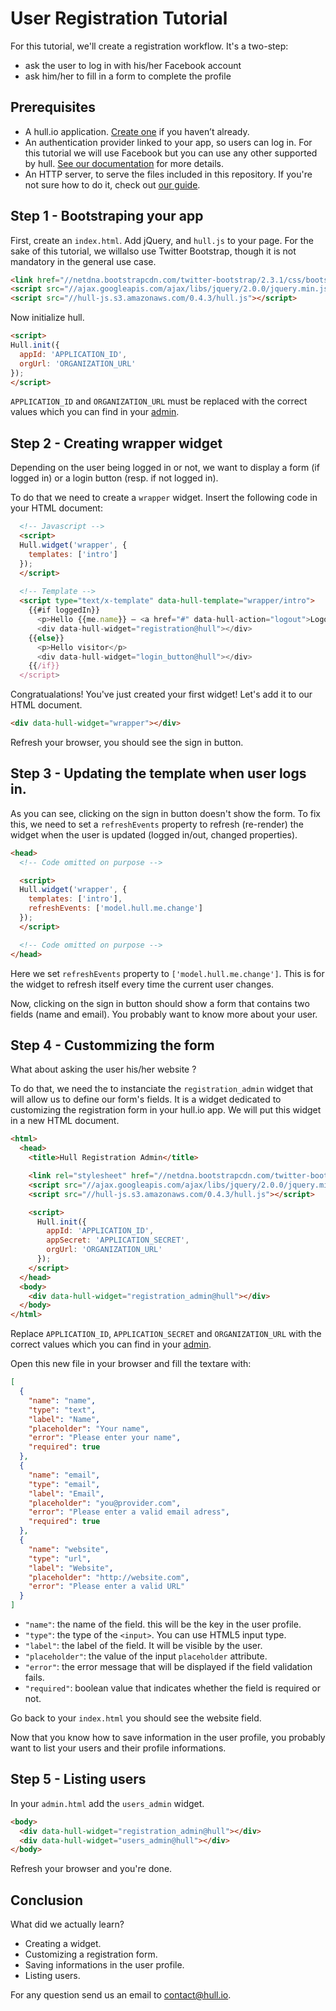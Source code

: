 # User Registration Tutorial

For this tutorial, we'll create a registration workflow. It's a two-step:

* ask the user to log in with his/her Facebook account
* ask him/her to fill in a form to complete the profile

## Prerequisites

- A hull.io application. [Create one](http://hullapp.io/) if you haven’t already.
- An authentication provider linked to your app, so users can log in. For this tutorial we will use Facebook but you can use any other supported by hull. [See our documentation](http://hull.io/docs/services) for more details.
- An HTTP server, to serve the files included in this repository. If you're not sure how to do it, check out [our guide](https://github.com/hull/minimhull/wiki/Setup-an-HTTP-server).

## Step 1 - Bootstraping your app

First, create an `index.html`. Add jQuery, and `hull.js` to your page. For the sake of this tutorial,
we willalso use Twitter Bootstrap, though it is not mandatory in the general use case.

```html
<link href="//netdna.bootstrapcdn.com/twitter-bootstrap/2.3.1/css/bootstrap-combined.min.css">
<script src="//ajax.googleapis.com/ajax/libs/jquery/2.0.0/jquery.min.js"></script>
<script src="//hull-js.s3.amazonaws.com/0.4.3/hull.js"></script>
```

Now initialize hull.

```html
<script>
Hull.init({
  appId: 'APPLICATION_ID',
  orgUrl: 'ORGANIZATION_URL'
});
</script>
```

`APPLICATION_ID` and `ORGANIZATION_URL` must be replaced with the correct values which you can find in your [admin](http://hullapp.io).

## Step 2 - Creating wrapper widget

Depending on the user being logged in or not, we want to display a form (if logged in) or a login button (resp. if not logged in).

To do that we need to create a `wrapper` widget. Insert the following code in your HTML document:

```html
  <!-- Javascript -->
  <script>
  Hull.widget('wrapper', {
    templates: ['intro']
  });
  </script>
  
  <!-- Template -->
  <script type="text/x-template" data-hull-template="wrapper/intro">
    {{#if loggedIn}}
      <p>Hello {{me.name}} – <a href="#" data-hull-action="logout">Logout</a></p>
      <div data-hull-widget="registration@hull"></div>
    {{else}}
      <p>Hello visitor</p>
      <div data-hull-widget="login_button@hull"></div>
    {{/if}}
  </script>
```

Congratualations! You've just created your first widget! Let's add it to our HTML document.

```html
<div data-hull-widget="wrapper"></div>
```

Refresh your browser, you should see the sign in button.

## Step 3 - Updating the template when user logs in.

As you can see, clicking on the sign in button doesn't show the form. To fix this, we need to set a `refreshEvents` property
to refresh (re-render) the widget when the user is updated (logged in/out, changed properties).

```html
<head>
  <!-- Code omitted on purpose -->

  <script>
  Hull.widget('wrapper', {
    templates: ['intro'],
    refreshEvents: ['model.hull.me.change']
  });
  </script>

  <!-- Code omitted on purpose -->
</head>
```

Here we set `refreshEvents` property to `['model.hull.me.change']`. This is for the widget to refresh itself every time the current user changes.

Now, clicking on the sign in button should show a form that contains two fields (name and email). You probably want to know more about your user.

## Step 4 - Custommizing the form

What about asking the user his/her website ?

To do that, we need the to instanciate the `registration_admin` widget that will allow us to define our form's fields.
It is a widget dedicated to customizing the registration form in your hull.io app.
We will put this widget in a new HTML document.

```html
<html>
  <head>
    <title>Hull Registration Admin</title>

    <link rel="stylesheet" href="//netdna.bootstrapcdn.com/twitter-bootstrap/2.3.1/css/bootstrap-combined.min.css">
    <script src="//ajax.googleapis.com/ajax/libs/jquery/2.0.0/jquery.min.js"></script>
    <script src="//hull-js.s3.amazonaws.com/0.4.3/hull.js"></script>

    <script>
      Hull.init({
        appId: 'APPLICATION_ID',
        appSecret: 'APPLICATION_SECRET',
        orgUrl: 'ORGANIZATION_URL'
      });
    </script>
  </head>
  <body>
    <div data-hull-widget="registration_admin@hull"></div>
  </body>
</html>
```

Replace `APPLICATION_ID`, `APPLICATION_SECRET` and `ORGANIZATION_URL` with the correct values which you can find in your [admin](http://hullapp.io).

Open this new file in your browser and fill the textare with:

```json
[
  {
    "name": "name",
    "type": "text",
    "label": "Name",
    "placeholder": "Your name",
    "error": "Please enter your name",
    "required": true
  },
  {
    "name": "email",
    "type": "email",
    "label": "Email",
    "placeholder": "you@provider.com",
    "error": "Please enter a valid email adress",
    "required": true
  },
  {
    "name": "website",
    "type": "url",
    "label": "Website",
    "placeholder": "http://website.com",
    "error": "Please enter a valid URL"
  }
]
```

- `"name"`: the name of the field. this will be the key in the user profile.
- `"type"`: the type of the `<input>`. You can use HTML5 input type.
- `"label"`: the label of the field. It will be visible by the user.
- `"placeholder"`: the value of the input `placeholder` attribute.
- `"error"`: the error message that will be displayed if the field validation fails.
- `"required"`: boolean value that indicates whether the field is required or not.

Go back to your `index.html` you should see the website field.

Now that you know how to save information in the user profile, you probably want to list your users and their profile informations.

## Step 5 - Listing users

In your `admin.html` add the `users_admin` widget.

```html
<body>
  <div data-hull-widget="registration_admin@hull"></div>
  <div data-hull-widget="users_admin@hull"></div>
</body>
```

Refresh your browser and you're done.

## Conclusion

What did we actually learn?

- Creating a widget.
- Customizing a registration form.
- Saving informations in the user profile.
- Listing users.


For any question send us an email to contact@hull.io.
